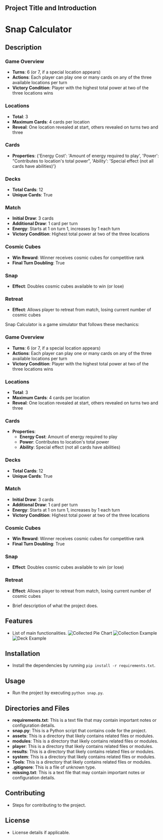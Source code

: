 ## Project Title and Introduction
# Snap Calculator
## Description

### Game Overview
- **Turns**: 6 (or 7, if a special location appears)
- **Actions**: Each player can play one or many cards on any of the three available locations per turn
- **Victory Condition**: Player with the highest total power at two of the three locations wins

### Locations
- **Total**: 3
- **Maximum Cards**: 4 cards per location
- **Reveal**: One location revealed at start, others revealed on turns two and three

### Cards
- **Properties**: {'Energy Cost': 'Amount of energy required to play', 'Power': "Contributes to location's total power", 'Ability': 'Special effect (not all cards have abilities)'}

### Decks
- **Total Cards**: 12
- **Unique Cards**: True

### Match
- **Initial Draw**: 3 cards
- **Additional Draw**: 1 card per turn
- **Energy**: Starts at 1 on turn 1, increases by 1 each turn
- **Victory Condition**: Highest total power at two of the three locations

### Cosmic Cubes
- **Win Reward**: Winner receives cosmic cubes for competitive rank
- **Final Turn Doubling**: True

### Snap
- **Effect**: Doubles cosmic cubes available to win (or lose)

### Retreat
- **Effect**: Allows player to retreat from match, losing current number of cosmic cubes



Snap Calculator is a game simulator that follows these mechanics:

### Game Overview
- **Turns**: 6 (or 7, if a special location appears)
- **Actions**: Each player can play one or many cards on any of the three available locations per turn
- **Victory Condition**: Player with the highest total power at two of the three locations wins

### Locations
- **Total**: 3
- **Maximum Cards**: 4 cards per location
- **Reveal**: One location revealed at start, others revealed on turns two and three

### Cards
- **Properties**: 
  - **Energy Cost**: Amount of energy required to play
  - **Power**: Contributes to location's total power
  - **Ability**: Special effect (not all cards have abilities)

### Decks
- **Total Cards**: 12
- **Unique Cards**: True

### Match
- **Initial Draw**: 3 cards
- **Additional Draw**: 1 card per turn
- **Energy**: Starts at 1 on turn 1, increases by 1 each turn
- **Victory Condition**: Highest total power at two of the three locations

### Cosmic Cubes
- **Win Reward**: Winner receives cosmic cubes for competitive rank
- **Final Turn Doubling**: True

### Snap
- **Effect**: Doubles cosmic cubes available to win (or lose)

### Retreat
- **Effect**: Allows player to retreat from match, losing current number of cosmic cubes

- Brief description of what the project does.

## Features
- List of main functionalities.
![Collected Pie Chart](assets/images/collected_pie.png)
![Collection Example](assets/images/collection_example.png)
![Deck Example](assets/images/deck_example.png)

## Installation
- Install the dependencies by running `pip install -r requirements.txt`.

## Usage
- Run the project by executing `python snap.py`.

## Directories and Files
- **requirements.txt**: This is a text file that may contain important notes or configuration details.
- **snap.py**: This is a Python script that contains code for the project.
- **assets**: This is a directory that likely contains related files or modules.
- **modules**: This is a directory that likely contains related files or modules.
- **player**: This is a directory that likely contains related files or modules.
- **results**: This is a directory that likely contains related files or modules.
- **system**: This is a directory that likely contains related files or modules.
- **Tools**: This is a directory that likely contains related files or modules.
- **.gitignore**: This is a file of unknown type.
- **missing.txt**: This is a text file that may contain important notes or configuration details.

## Contributing
- Steps for contributing to the project.

## License
- License details if applicable.
